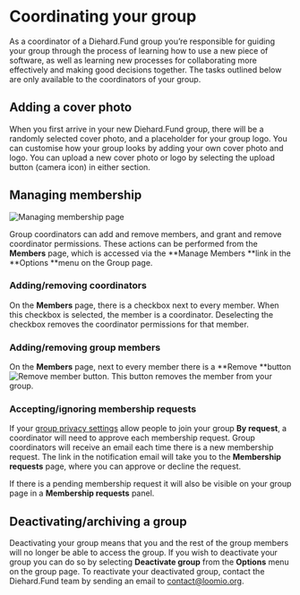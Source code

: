 # Coordinating your group

As a coordinator of a Diehard.Fund group you’re responsible for guiding your group through the process of learning how to use a new piece of software, as well as learning new processes for collaborating more effectively and making good decisions together. The tasks outlined below are only available to the coordinators of your group.

## Adding a cover photo

When you first arrive in your new Diehard.Fund group, there will be a randomly selected cover photo, and a placeholder for your group logo. You can customise how your group looks by adding your own cover photo and logo. You can upload a new cover photo or logo by selecting the upload button (camera icon) in either section. 

## Managing membership

<img class="screenshot" alt="Managing membership page" src="members_page.png" />

Group coordinators can add and remove members, and grant and remove coordinator permissions. These actions can be performed from the **Members** page, which is accessed via the **Manage Members **link in the **Options **menu on the Group page.

### Adding/removing coordinators

On the **Members** page, there is a checkbox next to every member. When this checkbox is selected, the member is a coordinator. Deselecting the checkbox removes the coordinator permissions for that member. 

### Adding/removing group members

On the **Members** page, next to every member there is a **Remove **button ![Remove member button](remove_button.png). This button removes the member from your group.

### Accepting/ignoring membership requests

If your [group privacy settings](group_settings.html#group-privacy) allow people to join your group **By request**, a coordinator will need to approve each membership request. Group coordinators will receive an email each time there is a new membership request. The link in the notification email will take you to the **Membership requests** page, where you can approve or decline the request.

If there is a pending membership request it will also be visible on your group page in a **Membership requests** panel.

## Deactivating/archiving a group

Deactivating your group means that you and the rest of the group members will no longer be able to access the group. If you wish to deactivate your group you can do so by selecting **Deactivate group** from the **Options** menu on the group page. To reactivate your deactivated group, contact the Diehard.Fund team by sending an email to [contact@loomio.org](mailto:contact@loomio.org).
